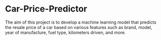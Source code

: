 # Car-Price-Predictor
The aim of this project is to develop a machine learning model that predicts the resale price of a car based on various features such as brand, model, year of manufacture, fuel type, kilometers driven, and more.
